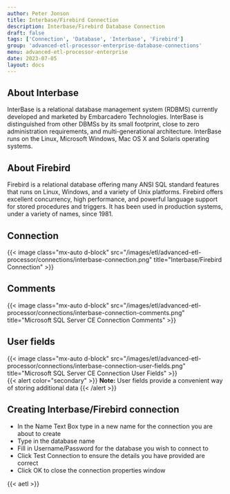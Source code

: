 ```yaml
---
author: Peter Jonson
title: Interbase/Firebird Connection
description: Interbase/Firebird Database Connection
draft: false
tags: ['Connection', 'Database', 'Interbase', 'Firebird']
group: 'advanced-etl-processor-enterprise-database-connections'
menu: advanced-etl-processor-enterprise
date: 2023-07-05
layout: docs
---
```


## About Interbase

InterBase is a relational database management system (RDBMS) currently developed and marketed by Embarcadero Technologies. InterBase is distinguished from other DBMSs by its small footprint, close to zero administration requirements, and multi-generational architecture. InterBase runs on the Linux, Microsoft Windows, Mac OS X and Solaris operating systems.

## About Firebird

Firebird is a relational database offering many ANSI SQL standard features that runs on Linux, Windows, and a variety of Unix platforms. Firebird offers excellent concurrency, high performance, and powerful language support for stored procedures and triggers. It has been used in production systems, under a variety of names, since 1981.

## Connection

{{< image class="mx-auto d-block" src="/images/etl/advanced-etl-processor/connections/interbase-connection.png" title="Interbase/Firebird Connection" >}}

## Comments

{{< image class="mx-auto d-block"  src="/images/etl/advanced-etl-processor/connections/interbase-connection-comments.png" title="Microsoft SQL Server CE Connection Comments" >}}

## User fields

{{< image class="mx-auto d-block"  src="/images/etl/advanced-etl-processor/connections/interbase-connection-user-fields.png" title="Microsoft SQL Server CE Connection User Fields" >}}
\
{{< alert color="secondary" >}}
**Note:** User fields provide a convenient way of storing additional data
{{< /alert >}}

## Creating Interbase/Firebird connection

- In the Name Text Box type in a new name for the connection you are about to create
- Type in the database name
- Fill in Username/Password for the database you wish to connect to
- Click Test Connection to ensure the details you have provided are correct
- Click OK to close the connection properties window

{{< aetl >}}
